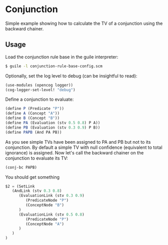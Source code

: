 Conjunction
===========

Simple example showing how to calculate the TV of a conjunction using
the backward chainer.

Usage
-----

Load the conjunction rule base in the guile interpreter:

```bash
$ guile -l conjunction-rule-base-config.scm
```

Optionally, set the log level to debug (can be insightful to read):

```scheme
(use-modules (opencog logger))
(cog-logger-set-level! "debug")
```

Define a conjunction to evaluate:

```scheme
(define P (Predicate "P"))
(define A (Concept "A"))
(define B (Concept "B"))
(define PA (Evaluation (stv 0.5 0.8) P A))
(define PB (Evaluation (stv 0.3 0.9) P B))
(define PAPB (And PA PB))
```

As you see simple TVs have been assigned to PA and PB but not to its
conjunction. By default a simple TV with null confidence (equivalent
to total ignorance) is assigned. Now let's call the backward chainer
on the conjunction to evaluate its TV:

```scheme
(conj-bc PAPB)
```

You should get something

```scheme
$2 = (SetLink
   (AndLink (stv 0.3 0.8)
      (EvaluationLink (stv 0.3 0.9)
         (PredicateNode "P")
         (ConceptNode "B")
      )
      (EvaluationLink (stv 0.5 0.8)
         (PredicateNode "P")
         (ConceptNode "A")
      )
   )
)
```

